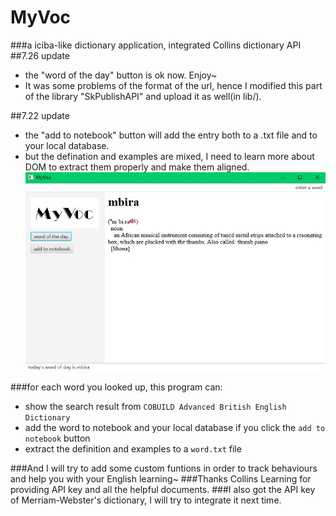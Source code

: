 # MyVoc
###a iciba-like dictionary application, integrated Collins dictionary API
##7.26 update
* the "word of the day" button is ok now. Enjoy~
* It was some problems of the format of the url, hence I modified this part of the library "SkPublishAPI" and upload it as well(in lib/).

##7.22 update
* the "add to notebook" button will add the entry both to a .txt file and to your local database.
* but the defination and examples are mixed, I need to learn more about DOM to extract them properly and make them aligned.
![image](https://github.com/helenawang/MyVoc/blob/master/png/wod.JPG)

###for each word you looked up, this program can:
* show the search result from `COBUILD Advanced British English Dictionary`
* add the word to notebook and your local database if you click the `add to notebook` button
* extract the definition and examples to a `word.txt` file

###And I will try to add some custom funtions in order to track behaviours and help you with your English learning~
###Thanks Collins Learning for providing API key and all the helpful documents.
###I also got the API key of Merriam-Webster's dictionary, I will try to integrate it next time.
